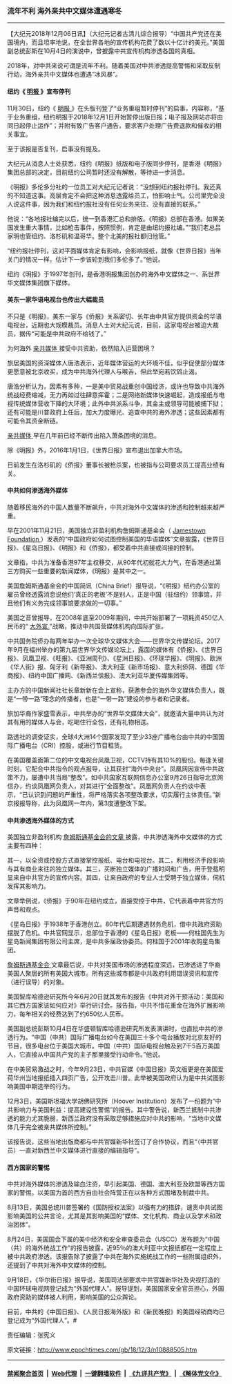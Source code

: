### 流年不利 海外亲共中文媒体遭遇寒冬
------------------------

<p>
 【大纪元2018年12月06日讯】（大纪元记者古清儿综合报导）“中国共产党还在美国境内，而且坦率地说，在全世界各地的宣传机构花费了数以十亿计的美元。”美国副总统彭斯在10月4日的演说中，曾披露中共宣传机构渗透各国的真相。
</p>
<p>
 2018年，对中共来说可谓是流年不利。随着美国对中共渗透提高警惕和采取反制行动，海外亲共中文媒体也遭遇“冰风暴”。
</p>
<h4>
 纽约《
 <a href="http://www.epochtimes.com/gb/tag/%E6%98%8E%E6%8A%A5.html">
  明报
 </a>
 》宣布停刊
</h4>
<p>
 11月30日，纽约《
 <a href="http://www.epochtimes.com/gb/tag/%E6%98%8E%E6%8A%A5.html">
  明报
 </a>
 》在头版刊登了“业务重组暂时停刊”的启事，内容称，“基于业务重组，纽约明报于2018年12月1日开始暂停出版日报；电子报及网站亦将由同日起停止运作”；并附有致广告客户通告，要求客户处理广告费退款和催收的相关事宜。
</p>
<p>
 至于该报是否复刊，启事没有提及。
</p>
<p>
 大纪元从消息人士处获悉，纽约《明报》纸版和电子版同步停刊，是香港《明报》集团总部的决定，目前纽约公司暂时还没有解散，等待进一步消息。
</p>
<p>
 《明报》多伦多分社的一位员工对大纪元记者说：“没想到纽约报社停刊。我还真的不知道这事。高层肯定不会把这种消息透露给员工，怕影响士气。公司里完全没人说这件事，因为我们和纽约报社没有任何业务来往、没有直接的联系。”
</p>
<p>
 他说：“各地报社编完以后，统一到香港汇总和排版。《明报》总部在香港。如果美国发生重大事情，比如枪击事件，按照惯例，肯定是由纽约报社编。”“我们老总吕家明也管纽约、洛杉矶和温哥华。整个北美的报社都归他管。”
</p>
<p>
 “纽约报社停刊，这对平面媒体肯定有影响，会影响报纸，就像《世界日报》当年关门的情况一样。估计下一步该轮到我们多伦多了。”他说。
</p>
<p>
 纽约《明报》于1997年创刊，是香港明报集团创办的海外中文媒体之一、系世界华文媒体集团旗下媒体。
</p>
<h4>
 美东一家华语电视台也传出大幅裁员
</h4>
<p>
 不只是《明报》，美东一家与《侨报》关系密切、长年由中共官方提供资金的华语电视台，近期也大规模裁员。消息人士对大纪元说，目前，这家电视台被迫大裁员，据传“可能是中共政府不给钱了。”
</p>
<p>
 为何海外
 <a href="http://www.epochtimes.com/gb/tag/%E4%BA%B2%E5%85%B1%E5%AA%92%E4%BD%93.html">
  亲共媒体
 </a>
 接受中共资助，依然陷入运营困境？
</p>
<p>
 旅居美国的资深媒体人唐浩表示，近年媒体营运的大环境不佳，似乎促使部分媒体更愿意被北京收买，成为中共海外代理人与喉舌，但此举宛若饮鸩止渴。
</p>
<p>
 唐浩分析认为，因素有多种，一是美中贸易战重创中国经济，或许也导致中共海外统战经费缩减，无力再如过往肆意挥霍；二是网络新媒体快速崛起，造成报纸与电视传统媒体营收下降的大环境；此外中共派系斗争，其金主或领导可能被捕下狱；还有可能是川普政府上任后，加大力度曝光、追查中共的海外渗透；这些因素都有可能令其资金断链。
</p>
<p>
 <a href="http://www.epochtimes.com/gb/tag/%E4%BA%B2%E5%85%B1%E5%AA%92%E4%BD%93.html">
  亲共媒体
 </a>
 早在几年前已经不断传出陷入萧条困境的消息。
</p>
<p>
 除《明报》外，2016年1月1日，《世界日报》宣布退出加拿大市场。
</p>
<p>
 日前发生在洛杉矶的《侨报》董事长被枪杀案，也被指与公司要求员工提高业绩有关。
</p>
<h4>
 中共如何渗透海外媒体
</h4>
<p>
 随着移民海外的中国人数量不断飙升，中共对海外中文媒体的渗透和控制越来越严重。
</p>
<p>
 早在2001年11月21日，美国独立非盈利机构詹姆斯通基金会（
 <a href="https://jamestown.org/program/how-chinas-government-is-attempting-to-control-chinese-media-in-america/" rel="noopener noreferrer" target="_blank">
  Jamestown Foundation
 </a>
 ）发表的“中国政府如何试图控制美国的华语媒体”文章披露，《世界日报》、《星岛日报》、《明报》和《侨报》，都受着中共直接或间接的控制。
</p>
<p>
 文章指，中共为准备香港97年主权移交，从90年代初就花大力气，在香港通过第三方购买一些重要的新闻媒体，《明报》是其中之一。
</p>
<p>
 美国詹姆斯通基金会的中国简讯（China Brief）报导说，“《明报》纽约办公室的雇员曾经透露消息说他们‘真正的老板’不是别人，正是中国（驻纽约）领事馆，并且他们有义务完成领事馆要求做的一切事。”
</p>
<p>
 美国之音曾报导，在2008年底至2009年期间，中共开始部署了一项耗资450亿人民币的“
 <a href="http://www.epochtimes.com/gb/tag/%E5%A4%A7%E5%A4%96%E5%AE%A3.html">
  大外宣
 </a>
 ”战略，推动中共国营媒体机构向国际扩张。
</p>
<p>
 中共国务院侨办每两年举办一次全球华文媒体大会——世界华文传媒论坛。2017年9月在福州举办的第九届世界华文传媒论坛上，露面的媒体有《侨报》、《世界日报》、凤凰卫视、《旺报》、《亚洲周刊》、《星洲日报》、《环球华报》、《明报》、欧洲《华人街》报、匈牙利《新导报》、澳大利亚《新市场报》、意大利侨网、德国《华商报》、纽约中国广播网、《新西兰信报》、澳大利亚华厦传媒集团等。
</p>
<p>
 主办方的中国新闻社社长章新新在会上宣称，获邀参会的海外华文媒体负责人，既是“一带一路”理念的传播者，也是“一带一路”建设的参与者和记录者。
</p>
<p>
 旅加华裔作家盛雪表示，中共举办的“世界华文媒体大会”，就邀请大量中共认为对其有用的媒体人与会，吃喝住行全包，还有礼物相送。
</p>
<p>
 路透社的调查证实，全球4大洲14个国家发现了至少33座广播电台由中共的中国国际广播电台（CRI）控股，或进行节目租赁。
</p>
<p>
 在美国覆盖面第二位的中文电视台凤凰卫视，CCTV持有其10%的股份。每逢关键时刻，它配合中共指令的观点报导，让其获封“海外中央台”。凤凰网因宣传中共政策不力，屡遭中共当局“整改”。如中共国家互联网信息办公室9月26日指导北京网信办，约谈凤凰网负责人，对其进行“全面整改”。凤凰网负责人在约谈中表示，“已认识到问题的严重性，将严格落实各项整改要求，切实履行主体责任。”新京报报导称，此为凤凰网一年内，第3度遭整改下架。
</p>
<h4>
 中共渗透海外媒体的方式
</h4>
<p>
 美国独立非盈利机构
 <a href="https://jamestown.org/program/how-chinas-government-is-attempting-to-control-chinese-media-in-america/" rel="noopener noreferrer" target="_blank">
  詹姆斯通基金会的文章
 </a>
 披露，中共渗透海外中文媒体的方式主要有四种：
</p>
<p>
 其一，以全资或控股方式直接掌控报纸、电台和电视台。其二，利用经济手段影响与其有商业来往的独立媒体。其三，买断独立媒体的广播时间和广告，用于登载明显来自中共官方的宣传内容。其四，让来自政府的专业人士受聘于独立媒体，伺机发挥其影响力。
</p>
<p>
 文章举例说，《侨报》于90年在纽约成立，直接受控于中共，它代表着中共官方的声音和观点。
</p>
<p>
 《星岛日报》于1938年于香港创立。80年代后期遭遇财务危机，借中共政府资助摆脱了危机。中共官网显示，总部位于香港的《星岛日报》老板——何柱国先生为星岛新闻集团有限公司主席，是中共多届政协委员。何柱国于2001年收购星岛集团。
</p>
<p>
 <a href="https://jamestown.org/program/how-chinas-government-is-attempting-to-control-chinese-media-in-america/" rel="noopener noreferrer" target="_blank">
  詹姆斯通基金会
 </a>
 文章最后说，中共对美国市场的渗透程度深远，已渗透进了华裔美国人聚居的所有美国大城市。所有这些城市都是中共政府利用错误资讯和宣传（进行误导）的对象。
</p>
<p>
 美国智库哈德逊研究所今年6月20日就其发布的报告《中共对外干预活动：美国和其它西方国家该如何应对》举行研讨会。报告指，中共不惜花重金在海外扩展影响力，每年相关的经费达到了约650亿人民币。
</p>
<p>
 美国副总统彭斯10月4日在华盛顿智库哈德逊研究所发表演讲时，也直批中共的渗透行为。“中国（中共）国际广播电台如今在美国三十多个电台播放对北京友好的节目，很多电台位于美国大城市。中国（中共）国际电视台触及到7千5百万美国人，它直接从中国共产党的主子那里接受行动命令。”他说。
</p>
<p>
 在中美贸易激战之时，今年9月23日，中共官媒《中国日报》英文版更是在美国爱荷华州当地报纸插入四页广告，公开攻击川普。此举被美国政府认为是中共试图影响美国中期选举的行为。
</p>
<p>
 12月3日，美国斯坦福大学胡佛研究所（Hoover Institution）发布了一份题为“中共影响力与美国利益：提高建设性警惕”的报告。其中警告说，新西兰抵制中共渗透的能力尤其脆弱，新西兰政府没有采取足够措施应对中共的影响，“当地中文媒体几乎完全被亲共媒体所控制。”
</p>
<p>
 该报告说，这些当地出版商都与中共官媒新华社签订了合作协议，而且“（中共官员）一直对新西兰中文媒体进行直接的编辑指导”。
</p>
<h4>
 西方国家的警惕
</h4>
<p>
 中共对海外媒体的渗透及输血注资，早引起美国、德国、澳大利亚及欧盟等西方国家的警惕。以美国为首的西方自由社会阵营正在以各种方式围堵及制裁中共。
</p>
<p>
 8月13日，美国总统川普签署的《国防授权法案》以强有力的措辞，谴责中共试图影响美国的公共言论，尤其是其影响美国的“媒体、文化机构、商业以及学术和政治团体”。
</p>
<p>
 8月24日，美国国会下属的美中经济和安全审查委员会（USCC）发布题为“中国（共）的海外统战工作”的报告披露，近95％的澳大利亚中文报纸都在一定程度上被中共政府渗透。该报告除了披露了中共在海外实施统战工作的一些附属组织外，还提到了中共对海外中文媒体的控制。
</p>
<p>
 9月18日，《华尔街日报》报导说，美国司法部要求中共官媒新华社及央视打造的中国环球电视网登记成为“外国代理人”。报导提到，美国国家安全官员担心，外国政府资助的媒体被人利用，影响美国的公众舆论。
</p>
<p>
 目前，中共的《中国日报》、《人民日报海外版》和《新民晚报》的美国经销商均已登记成为“外国代理人”。#
</p>
<p>
 责任编辑：张宪义
</p>

原文链接：http://www.epochtimes.com/gb/18/12/3/n10888505.htm


------------------------
#### [禁闻聚合首页](https://github.com/gfw-breaker/banned-news/blob/master/README.md) &nbsp;|&nbsp; [Web代理](https://github.com/gfw-breaker/open-proxy/blob/master/README.md) &nbsp;|&nbsp; [一键翻墙软件](https://github.com/gfw-breaker/nogfw/blob/master/README.md) &nbsp;|&nbsp; [《九评共产党》](https://github.com/gfw-breaker/9ping.md/blob/master/README.md#九评之一评共产党是什么) &nbsp;|&nbsp; [《解体党文化》](https://github.com/gfw-breaker/jtdwh.md/blob/master/README.md#绪论)